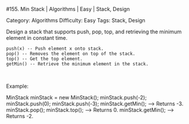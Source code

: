 #155. Min Stack | Algorithms | Easy | Stack, Design

Category: Algorithms
Difficulty: Easy
Tags: Stack, Design

Design a stack that supports push, pop, top, and retrieving the minimum element in constant time.


	push(x) -- Push element x onto stack.
	pop() -- Removes the element on top of the stack.
	top() -- Get the top element.
	getMin() -- Retrieve the minimum element in the stack.


 

Example:


MinStack minStack = new MinStack();
minStack.push(-2);
minStack.push(0);
minStack.push(-3);
minStack.getMin();   --> Returns -3.
minStack.pop();
minStack.top();      --> Returns 0.
minStack.getMin();   --> Returns -2.


 

